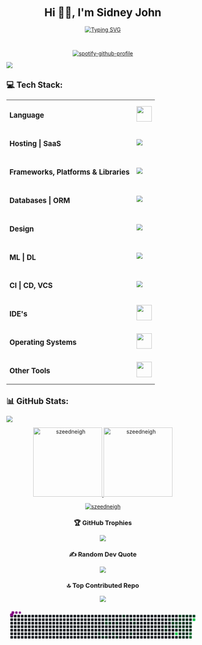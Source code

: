 
<h1 align="center"> Hi 👋🏻, I'm Sidney John </br> 
</h1>
<div align="center">
  
[![Typing SVG](https://readme-typing-svg.demolab.com?font=POPPINS&letterSpacing=1PX&pause=1000&color=65A6F7&center=true&vCenter=true&width=500&lines=Philanthropist+Good+Looking+Trillionaire)](https://git.io/typing-svg)
</div>
<p align="center">
<a href="https://twitter.com/szeedneigh" target="_blank"><img alt="" src="https://img.shields.io/badge/Twitter-000?logo=X&logoColor=ffffff&style=for-the-badge" style="vertical-align:center" /></a>
<a href="https://instagram.com/szeedneigh" target="_blank"><img alt="" src="https://img.shields.io/badge/Instagram-000?style=for-the-badge&logo=Instagram&logoColor=E4405F" style="vertical-align:center" /></a></p> 

<div align="center">
  
[![spotify-github-profile](https://spotify-github-profile.kittinanx.com/api/view?uid=31mz4rhtl47nujvepbtcwhe5rlcm&cover_image=true&theme=default&show_offline=false&background_color=121212&interchange=true&bar_color=53b14f&bar_color_cover=false)](https://github.com/kittinan/spotify-github-profile)

</div>

[![](https://visitcount.itsvg.in/api?id=szeedneigh&icon=2&color=0)](https://visitcount.itsvg.in)

## 💻 Tech Stack:
<table>
    <tr>
        <td style="font-weight: bold; padding-right: 10px; vertical-align: center; border: none;"><h3>Language</h3></td>
        <td><img height="40" src="https://skillicons.dev/icons?i=py,java,js,php,cpp,ts,cs,html,css,md" /></td>
    </tr>
    <tr>
        <td style="font-weight: bold; padding-right: 10px; vertical-align: center;"><h3>Hosting | SaaS</h3></td>
        <td><img src="https://skillicons.dev/icons?i=vercel,netlify,aws,firebase,heroku,oracle" /></td>
    </tr>
    <tr>
        <td style="font-weight: bold; padding-right: 10px; vertical-align: center; border: none;"><h3>Frameworks, Platforms & Libraries</h3></td>
        <td><img src="https://skillicons.dev/icons?i=vite,react,angular,django,bootstrap,express,jquery,laravel,nodejs,redux,tailwind" /></td>
    </tr>
    <tr>
        <td style="font-weight: bold; padding-right: 10px; vertical-align: center; border: none;"><h3>Databases | ORM</h3></td>
        <td><img src="https://skillicons.dev/icons?i=mongodb,mysql,cassandra,postgres" /></td>
    </tr>
    <tr>
        <td style="font-weight: bold; padding-right: 10px; vertical-align: center; border: none;"><h3>Design</h3></td>
        <td><img src="https://skillicons.dev/icons?i=autocad,figma,ai,ae,ps,webflow" /></td>
    </tr>
    <tr>
        <td style="font-weight: bold; padding-right: 10px; vertical-align: center; border: none;"><h3>ML | DL</h3></td>
        <td><img src="https://skillicons.dev/icons?i=tensorflow,pytorch,matlab,anaconda" /></td>
    </tr>
    <tr>
        <td style="font-weight: bold; padding-right: 10px; vertical-align: center; border: none;"><h3>CI | CD, VCS</h3></td>
        <td><img src="https://skillicons.dev/icons?i=github,gitlab,git,githubactions,docker" /></td>
    </tr>
    <tr>
        <td style="font-weight: bold; padding-right: 10px; vertical-align: center; border: none;"><h3>IDE's</h3></td>
        <td><img height="40" src="https://skillicons.dev/icons?i=vscode,pycharm,eclipse,visualstudio,sublime,replit"/></td>
    </tr>
    <tr>
        <td style="font-weight: bold; padding-right: 10px; vertical-align: center; border: none;"><h3>Operating Systems</h3></td>
        <td><img height="40" src="https://skillicons.dev/icons?i=windows,ubuntu,linux"/></td>
    </tr>
    <tr>
        <td style="font-weight: bold; padding-right: 10px; vertical-align: center; border: none;"><h3>Other Tools</h3></td>
        <td><img height="40" src="https://skillicons.dev/icons?i=notion,bash,codepen,discord,gmail,instagram,powershell,stackoverflow,wordpress"/></td>
    </tr>
</table>

## 📊 GitHub Stats:

[![](https://github-readme-activity-graph.vercel.app/graph?username=szeedneigh&theme=one-dark)](https://github.com/ashutosh00710/github-readme-activity-graph)

<div align="center">
  <a href="https://github.com/szeedneigh">
    <img height="180em" src="https://github-readme-stats.vercel.app/api?username=szeedneigh&show_icons=true&locale=en&layout=compact&theme=one_dark_pro" alt="szeedneigh"/>
    <img height="180em" src="https://github-readme-stats.vercel.app/api/top-langs?username=szeedneigh&show_icons=true&locale=en&layout=compact&theme=one_dark_pro" alt="szeedneigh"/>
  </a>
</div>

<p align="center">
  <a href="https://github.com/szeedneigh">
    <img src="https://github-readme-streak-stats.herokuapp.com/?user=szeedneigh&&theme=one_dark_pro&hide_border=true" alt="szeedneigh" />
  </a>
</p>

<div align="center">
  
### 🏆 GitHub Trophies
![](https://github-profile-trophy.vercel.app/?username=szeedneigh&theme=onedark&no-frame=true&no-bg=true)

### ✍️ Random Dev Quote
![](https://quotes-github-readme.vercel.app/api?type=horizontal&theme=dark)

### 🔝 Top Contributed Repo
![](https://github-contributor-stats.vercel.app/api?username=szeedneigh&limit=5&theme=one_dark_pro&combine_all_yearly_contributions=true)

</div>

<svg viewBox="-16 -32 880 192" width="880" height="192" xmlns="http://www.w3.org/2000/svg"><desc>Generated with https://github.com/Platane/snk</desc><style>:root{--cb:#1b1f230a;--cs:purple;--ce:#161b22;--c0:#161b22;--c1:#01311f;--c2:#034525;--c3:#0f6d31;--c4:#00c647}.c{shape-rendering:geometricPrecision;fill:var(--ce);stroke-width:1px;stroke:var(--cb);animation:none 26500ms linear infinite;width:12px;height:12px}@keyframes c0{23.01%{fill:var(--c1)}23.03%,100%{fill:var(--ce)}}.c.c0{fill:var(--c1);animation-name:c0}@keyframes c1{22.25%{fill:var(--c1)}22.27%,100%{fill:var(--ce)}}.c.c1{fill:var(--c1);animation-name:c1}@keyframes c2{10.93%{fill:var(--c1)}10.95%,100%{fill:var(--ce)}}.c.c2{fill:var(--c1);animation-name:c2}@keyframes c3{63.39%{fill:var(--c2)}63.41%,100%{fill:var(--ce)}}.c.c3{fill:var(--c2);animation-name:c3}@keyframes c4{21.88%{fill:var(--c1)}21.9%,100%{fill:var(--ce)}}.c.c4{fill:var(--c1);animation-name:c4}@keyframes c5{11.69%{fill:var(--c1)}11.71%,100%{fill:var(--ce)}}.c.c5{fill:var(--c1);animation-name:c5}@keyframes c6{19.24%{fill:var(--c1)}19.26%,100%{fill:var(--ce)}}.c.c6{fill:var(--c1);animation-name:c6}@keyframes c7{12.44%{fill:var(--c1)}12.46%,100%{fill:var(--ce)}}.c.c7{fill:var(--c1);animation-name:c7}@keyframes c8{19.99%{fill:var(--c1)}20.01%,100%{fill:var(--ce)}}.c.c8{fill:var(--c1);animation-name:c8}@keyframes c9{13.95%{fill:var(--c1)}13.97%,100%{fill:var(--ce)}}.c.c9{fill:var(--c1);animation-name:c9}@keyframes ca{15.08%{fill:var(--c1)}15.1%,100%{fill:var(--ce)}}.c.ca{fill:var(--c1);animation-name:ca}@keyframes cb{17.35%{fill:var(--c1)}17.37%,100%{fill:var(--ce)}}.c.cb{fill:var(--c1);animation-name:cb}@keyframes cc{15.84%{fill:var(--c1)}15.86%,100%{fill:var(--ce)}}.c.cc{fill:var(--c1);animation-name:cc}@keyframes cd{30.93%{fill:var(--c1)}30.95%,100%{fill:var(--ce)}}.c.cd{fill:var(--c1);animation-name:cd}@keyframes ce{30.56%{fill:var(--c1)}30.58%,100%{fill:var(--ce)}}.c.ce{fill:var(--c1);animation-name:ce}@keyframes cf{44.14%{fill:var(--c1)}44.16%,100%{fill:var(--ce)}}.c.cf{fill:var(--c1);animation-name:cf}@keyframes cg{43.76%{fill:var(--c1)}43.78%,100%{fill:var(--ce)}}.c.cg{fill:var(--c1);animation-name:cg}@keyframes ch{47.91%{fill:var(--c2)}47.93%,100%{fill:var(--ce)}}.c.ch{fill:var(--c2);animation-name:ch}@keyframes ci{31.69%{fill:var(--c1)}31.71%,100%{fill:var(--ce)}}.c.ci{fill:var(--c1);animation-name:ci}@keyframes cj{47.54%{fill:var(--c2)}47.56%,100%{fill:var(--ce)}}.c.cj{fill:var(--c2);animation-name:cj}@keyframes ck{48.67%{fill:var(--c2)}48.69%,100%{fill:var(--ce)}}.c.ck{fill:var(--c2);animation-name:ck}@keyframes cl{75.84%{fill:var(--c4)}75.86%,100%{fill:var(--ce)}}.c.cl{fill:var(--c4);animation-name:cl}@keyframes cm{54.71%{fill:var(--c2)}54.73%,100%{fill:var(--ce)}}.c.cm{fill:var(--c2);animation-name:cm}@keyframes cn{43.01%{fill:var(--c1)}43.03%,100%{fill:var(--ce)}}.c.cn{fill:var(--c1);animation-name:cn}@keyframes co{47.16%{fill:var(--c2)}47.18%,100%{fill:var(--ce)}}.c.co{fill:var(--c2);animation-name:co}@keyframes cp{33.2%{fill:var(--c1)}33.22%,100%{fill:var(--ce)}}.c.cp{fill:var(--c1);animation-name:cp}@keyframes cq{32.82%{fill:var(--c1)}32.84%,100%{fill:var(--ce)}}.c.cq{fill:var(--c1);animation-name:cq}@keyframes cr{36.22%{fill:var(--c1)}36.24%,100%{fill:var(--ce)}}.c.cr{fill:var(--c1);animation-name:cr}@keyframes cs{36.59%{fill:var(--c1)}36.61%,100%{fill:var(--ce)}}.c.cs{fill:var(--c1);animation-name:cs}@keyframes ct{41.5%{fill:var(--c1)}41.52%,100%{fill:var(--ce)}}.c.ct{fill:var(--c1);animation-name:ct}@keyframes cu{41.12%{fill:var(--c1)}41.14%,100%{fill:var(--ce)}}.c.cu{fill:var(--c1);animation-name:cu}@keyframes cv{46.78%{fill:var(--c1)}46.8%,100%{fill:var(--ce)}}.c.cv{fill:var(--c1);animation-name:cv}@keyframes cw{33.57%{fill:var(--c1)}33.59%,100%{fill:var(--ce)}}.c.cw{fill:var(--c1);animation-name:cw}@keyframes cx{49.8%{fill:var(--c2)}49.82%,100%{fill:var(--ce)}}.c.cx{fill:var(--c2);animation-name:cx}@keyframes cy{35.84%{fill:var(--c1)}35.86%,100%{fill:var(--ce)}}.c.cy{fill:var(--c1);animation-name:cy}@keyframes cz{36.97%{fill:var(--c1)}36.99%,100%{fill:var(--ce)}}.c.cz{fill:var(--c1);animation-name:cz}@keyframes c10{39.61%{fill:var(--c1)}39.63%,100%{fill:var(--ce)}}.c.c10{fill:var(--c1);animation-name:c10}@keyframes c11{39.24%{fill:var(--c1)}39.26%,100%{fill:var(--ce)}}.c.c11{fill:var(--c1);animation-name:c11}@keyframes c12{38.86%{fill:var(--c1)}38.88%,100%{fill:var(--ce)}}.c.c12{fill:var(--c1);animation-name:c12}@keyframes c13{33.95%{fill:var(--c1)}33.97%,100%{fill:var(--ce)}}.c.c13{fill:var(--c1);animation-name:c13}@keyframes c14{35.08%{fill:var(--c1)}35.1%,100%{fill:var(--ce)}}.c.c14{fill:var(--c1);animation-name:c14}@keyframes c15{35.46%{fill:var(--c1)}35.48%,100%{fill:var(--ce)}}.c.c15{fill:var(--c1);animation-name:c15}@keyframes c16{37.35%{fill:var(--c1)}37.37%,100%{fill:var(--ce)}}.c.c16{fill:var(--c1);animation-name:c16}@keyframes c17{39.99%{fill:var(--c1)}40.01%,100%{fill:var(--ce)}}.c.c17{fill:var(--c1);animation-name:c17}@keyframes c18{51.31%{fill:var(--c2)}51.33%,100%{fill:var(--ce)}}.c.c18{fill:var(--c2);animation-name:c18}@keyframes c19{34.33%{fill:var(--c1)}34.35%,100%{fill:var(--ce)}}.c.c19{fill:var(--c1);animation-name:c19}@keyframes c1a{34.71%{fill:var(--c1)}34.73%,100%{fill:var(--ce)}}.c.c1a{fill:var(--c1);animation-name:c1a}@keyframes c1b{73.57%{fill:var(--c3)}73.59%,100%{fill:var(--ce)}}.c.c1b{fill:var(--c3);animation-name:c1b}@keyframes c1c{73.95%{fill:var(--c3)}73.97%,100%{fill:var(--ce)}}.c.c1c{fill:var(--c3);animation-name:c1c}@keyframes c1d{52.44%{fill:var(--c2)}52.46%,100%{fill:var(--ce)}}.c.c1d{fill:var(--c2);animation-name:c1d}@keyframes c1e{79.24%{fill:var(--c4)}79.26%,100%{fill:var(--ce)}}.c.c1e{fill:var(--c4);animation-name:c1e}.u{transform-origin:0 0;transform:scale(0,1);animation:none linear 26500ms infinite}@keyframes u0{10.93%{transform:scale(0.000,1)}10.95%,11.69%{transform:scale(0.026,1)}11.71%,12.44%{transform:scale(0.053,1)}12.46%,13.95%{transform:scale(0.079,1)}13.97%,15.08%{transform:scale(0.105,1)}15.1%,15.84%{transform:scale(0.132,1)}15.86%,17.35%{transform:scale(0.158,1)}17.37%,19.24%{transform:scale(0.184,1)}19.26%,19.99%{transform:scale(0.211,1)}20.01%,21.88%{transform:scale(0.237,1)}21.9%,22.25%{transform:scale(0.263,1)}22.27%,23.01%{transform:scale(0.289,1)}23.03%,30.56%{transform:scale(0.316,1)}30.58%,30.93%{transform:scale(0.342,1)}30.95%,31.69%{transform:scale(0.368,1)}31.71%,32.82%{transform:scale(0.395,1)}32.84%,33.2%{transform:scale(0.421,1)}33.22%,33.57%{transform:scale(0.447,1)}33.59%,33.95%{transform:scale(0.474,1)}33.97%,34.33%{transform:scale(0.500,1)}34.35%,34.71%{transform:scale(0.526,1)}34.73%,35.08%{transform:scale(0.553,1)}35.1%,35.46%{transform:scale(0.579,1)}35.48%,35.84%{transform:scale(0.605,1)}35.86%,36.22%{transform:scale(0.632,1)}36.24%,36.59%{transform:scale(0.658,1)}36.61%,36.97%{transform:scale(0.684,1)}36.99%,37.35%{transform:scale(0.711,1)}37.37%,38.86%{transform:scale(0.737,1)}38.88%,39.24%{transform:scale(0.763,1)}39.26%,39.61%{transform:scale(0.789,1)}39.63%,39.99%{transform:scale(0.816,1)}40.01%,41.12%{transform:scale(0.842,1)}41.14%,41.5%{transform:scale(0.868,1)}41.52%,43.01%{transform:scale(0.895,1)}43.03%,43.76%{transform:scale(0.921,1)}43.78%,44.14%{transform:scale(0.947,1)}44.16%,46.78%{transform:scale(0.974,1)}46.8%,100%{transform:scale(1.000,1)}}.u.u0{fill:var(--c1);animation-name:u0;transform-origin:0.0px 0}@keyframes u1{47.16%{transform:scale(0.000,1)}47.18%,47.54%{transform:scale(0.111,1)}47.56%,47.91%{transform:scale(0.222,1)}47.93%,48.67%{transform:scale(0.333,1)}48.69%,49.8%{transform:scale(0.444,1)}49.82%,51.31%{transform:scale(0.556,1)}51.33%,52.44%{transform:scale(0.667,1)}52.46%,54.71%{transform:scale(0.778,1)}54.73%,63.39%{transform:scale(0.889,1)}63.41%,100%{transform:scale(1.000,1)}}.u.u1{fill:var(--c2);animation-name:u1;transform-origin:631.8px 0}@keyframes u2{73.57%{transform:scale(0.000,1)}73.59%,73.95%{transform:scale(0.500,1)}73.97%,100%{transform:scale(1.000,1)}}.u.u2{fill:var(--c3);animation-name:u2;transform-origin:781.5px 0}@keyframes u3{75.84%{transform:scale(0.000,1)}75.86%,79.24%{transform:scale(0.500,1)}79.26%,100%{transform:scale(1.000,1)}}.u.u3{fill:var(--c4);animation-name:u3;transform-origin:814.7px 0}.s{shape-rendering:geometricPrecision;fill:var(--cs);animation:none linear 26500ms infinite}@keyframes s0{0%,99.62%{transform:translate(0px,-16px)}0.38%{transform:translate(0px,0px)}10.57%,62.64%{transform:translate(432px,0px)}10.94%{transform:translate(432px,16px)}11.32%{transform:translate(448px,16px)}11.7%{transform:translate(448px,32px)}13.21%{transform:translate(512px,32px)}13.96%{transform:translate(512px,0px)}14.72%{transform:translate(544px,0px)}15.09%{transform:translate(544px,16px)}15.47%{transform:translate(560px,16px)}15.85%{transform:translate(560px,32px)}16.23%{transform:translate(544px,32px)}17.36%{transform:translate(544px,80px)}19.25%{transform:translate(464px,80px)}19.62%{transform:translate(464px,96px)}20%{transform:translate(480px,96px)}20.38%{transform:translate(480px,80px)}21.51%{transform:translate(432px,80px)}21.89%{transform:translate(432px,96px)}22.26%{transform:translate(416px,96px)}22.64%{transform:translate(416px,80px)}23.02%{transform:translate(400px,80px)}23.4%{transform:translate(400px,64px)}30.57%{transform:translate(704px,64px)}30.94%{transform:translate(704px,48px)}31.7%,48.3%{transform:translate(736px,48px)}32.08%{transform:translate(736px,64px)}32.83%{transform:translate(768px,64px)}33.21%{transform:translate(768px,48px)}34.34%{transform:translate(816px,48px)}34.72%,50.57%{transform:translate(816px,64px)}35.09%{transform:translate(800px,64px)}35.47%,74.72%{transform:translate(800px,80px)}36.23%{transform:translate(768px,80px)}36.6%{transform:translate(768px,96px)}37.36%,74.34%{transform:translate(800px,96px)}39.62%,41.89%{transform:translate(800px,0px)}40%,52.08%{transform:translate(816px,0px)}40.38%{transform:translate(816px,16px)}41.13%,46.42%{transform:translate(784px,16px)}41.51%{transform:translate(784px,0px)}42.26%{transform:translate(800px,16px)}44.15%{transform:translate(720px,16px)}44.53%{transform:translate(720px,0px)}45.28%{transform:translate(752px,0px)}45.66%{transform:translate(752px,16px)}46.79%{transform:translate(784px,32px)}47.92%{transform:translate(736px,32px)}49.43%{transform:translate(784px,48px)}49.81%{transform:translate(784px,64px)}52.45%{transform:translate(832px,0px)}52.83%{transform:translate(832px,-16px)}54.34%{transform:translate(768px,-16px)}54.72%{transform:translate(768px,0px)}63.4%{transform:translate(432px,32px)}72.45%{transform:translate(816px,32px)}73.96%{transform:translate(816px,96px)}75.85%{transform:translate(752px,80px)}76.23%{transform:translate(752px,64px)}78.11%{transform:translate(832px,64px)}79.25%{transform:translate(832px,16px)}96.23%{transform:translate(112px,16px)}96.98%{transform:translate(112px,-16px)}}.s.s0{transform:translate(0px,-16px);animation-name:s0}@keyframes s1{0%,99.62%{transform:translate(16px,-16px)}0.38%{transform:translate(0px,-16px)}0.75%{transform:translate(0px,0px)}10.94%,63.02%{transform:translate(432px,0px)}11.32%{transform:translate(432px,16px)}11.7%{transform:translate(448px,16px)}12.08%{transform:translate(448px,32px)}13.58%{transform:translate(512px,32px)}14.34%{transform:translate(512px,0px)}15.09%{transform:translate(544px,0px)}15.47%{transform:translate(544px,16px)}15.85%{transform:translate(560px,16px)}16.23%{transform:translate(560px,32px)}16.6%{transform:translate(544px,32px)}17.74%{transform:translate(544px,80px)}19.62%{transform:translate(464px,80px)}20%{transform:translate(464px,96px)}20.38%{transform:translate(480px,96px)}20.75%{transform:translate(480px,80px)}21.89%{transform:translate(432px,80px)}22.26%{transform:translate(432px,96px)}22.64%{transform:translate(416px,96px)}23.02%{transform:translate(416px,80px)}23.4%{transform:translate(400px,80px)}23.77%{transform:translate(400px,64px)}30.94%{transform:translate(704px,64px)}31.32%{transform:translate(704px,48px)}32.08%,48.68%{transform:translate(736px,48px)}32.45%{transform:translate(736px,64px)}33.21%{transform:translate(768px,64px)}33.58%{transform:translate(768px,48px)}34.72%{transform:translate(816px,48px)}35.09%,50.94%{transform:translate(816px,64px)}35.47%{transform:translate(800px,64px)}35.85%,75.09%{transform:translate(800px,80px)}36.6%{transform:translate(768px,80px)}36.98%{transform:translate(768px,96px)}37.74%,74.72%{transform:translate(800px,96px)}40%,42.26%{transform:translate(800px,0px)}40.38%,52.45%{transform:translate(816px,0px)}40.75%{transform:translate(816px,16px)}41.51%,46.79%{transform:translate(784px,16px)}41.89%{transform:translate(784px,0px)}42.64%{transform:translate(800px,16px)}44.53%{transform:translate(720px,16px)}44.91%{transform:translate(720px,0px)}45.66%{transform:translate(752px,0px)}46.04%{transform:translate(752px,16px)}47.17%{transform:translate(784px,32px)}48.3%{transform:translate(736px,32px)}49.81%{transform:translate(784px,48px)}50.19%{transform:translate(784px,64px)}52.83%{transform:translate(832px,0px)}53.21%{transform:translate(832px,-16px)}54.72%{transform:translate(768px,-16px)}55.09%{transform:translate(768px,0px)}63.77%{transform:translate(432px,32px)}72.83%{transform:translate(816px,32px)}74.34%{transform:translate(816px,96px)}76.23%{transform:translate(752px,80px)}76.6%{transform:translate(752px,64px)}78.49%{transform:translate(832px,64px)}79.62%{transform:translate(832px,16px)}96.6%{transform:translate(112px,16px)}97.36%{transform:translate(112px,-16px)}}.s.s1{transform:translate(16px,-16px);animation-name:s1}@keyframes s2{0%,99.62%{transform:translate(32px,-16px)}0.75%{transform:translate(0px,-16px)}1.13%{transform:translate(0px,0px)}11.32%,63.4%{transform:translate(432px,0px)}11.7%{transform:translate(432px,16px)}12.08%{transform:translate(448px,16px)}12.45%{transform:translate(448px,32px)}13.96%{transform:translate(512px,32px)}14.72%{transform:translate(512px,0px)}15.47%{transform:translate(544px,0px)}15.85%{transform:translate(544px,16px)}16.23%{transform:translate(560px,16px)}16.6%{transform:translate(560px,32px)}16.98%{transform:translate(544px,32px)}18.11%{transform:translate(544px,80px)}20%{transform:translate(464px,80px)}20.38%{transform:translate(464px,96px)}20.75%{transform:translate(480px,96px)}21.13%{transform:translate(480px,80px)}22.26%{transform:translate(432px,80px)}22.64%{transform:translate(432px,96px)}23.02%{transform:translate(416px,96px)}23.4%{transform:translate(416px,80px)}23.77%{transform:translate(400px,80px)}24.15%{transform:translate(400px,64px)}31.32%{transform:translate(704px,64px)}31.7%{transform:translate(704px,48px)}32.45%,49.06%{transform:translate(736px,48px)}32.83%{transform:translate(736px,64px)}33.58%{transform:translate(768px,64px)}33.96%{transform:translate(768px,48px)}35.09%{transform:translate(816px,48px)}35.47%,51.32%{transform:translate(816px,64px)}35.85%{transform:translate(800px,64px)}36.23%,75.47%{transform:translate(800px,80px)}36.98%{transform:translate(768px,80px)}37.36%{transform:translate(768px,96px)}38.11%,75.09%{transform:translate(800px,96px)}40.38%,42.64%{transform:translate(800px,0px)}40.75%,52.83%{transform:translate(816px,0px)}41.13%{transform:translate(816px,16px)}41.89%,47.17%{transform:translate(784px,16px)}42.26%{transform:translate(784px,0px)}43.02%{transform:translate(800px,16px)}44.91%{transform:translate(720px,16px)}45.28%{transform:translate(720px,0px)}46.04%{transform:translate(752px,0px)}46.42%{transform:translate(752px,16px)}47.55%{transform:translate(784px,32px)}48.68%{transform:translate(736px,32px)}50.19%{transform:translate(784px,48px)}50.57%{transform:translate(784px,64px)}53.21%{transform:translate(832px,0px)}53.58%{transform:translate(832px,-16px)}55.09%{transform:translate(768px,-16px)}55.47%{transform:translate(768px,0px)}64.15%{transform:translate(432px,32px)}73.21%{transform:translate(816px,32px)}74.72%{transform:translate(816px,96px)}76.6%{transform:translate(752px,80px)}76.98%{transform:translate(752px,64px)}78.87%{transform:translate(832px,64px)}80%{transform:translate(832px,16px)}96.98%{transform:translate(112px,16px)}97.74%{transform:translate(112px,-16px)}}.s.s2{transform:translate(32px,-16px);animation-name:s2}@keyframes s3{0%,99.62%{transform:translate(48px,-16px)}1.13%{transform:translate(0px,-16px)}1.51%{transform:translate(0px,0px)}11.7%,63.77%{transform:translate(432px,0px)}12.08%{transform:translate(432px,16px)}12.45%{transform:translate(448px,16px)}12.83%{transform:translate(448px,32px)}14.34%{transform:translate(512px,32px)}15.09%{transform:translate(512px,0px)}15.85%{transform:translate(544px,0px)}16.23%{transform:translate(544px,16px)}16.6%{transform:translate(560px,16px)}16.98%{transform:translate(560px,32px)}17.36%{transform:translate(544px,32px)}18.49%{transform:translate(544px,80px)}20.38%{transform:translate(464px,80px)}20.75%{transform:translate(464px,96px)}21.13%{transform:translate(480px,96px)}21.51%{transform:translate(480px,80px)}22.64%{transform:translate(432px,80px)}23.02%{transform:translate(432px,96px)}23.4%{transform:translate(416px,96px)}23.77%{transform:translate(416px,80px)}24.15%{transform:translate(400px,80px)}24.53%{transform:translate(400px,64px)}31.7%{transform:translate(704px,64px)}32.08%{transform:translate(704px,48px)}32.83%,49.43%{transform:translate(736px,48px)}33.21%{transform:translate(736px,64px)}33.96%{transform:translate(768px,64px)}34.34%{transform:translate(768px,48px)}35.47%{transform:translate(816px,48px)}35.85%,51.7%{transform:translate(816px,64px)}36.23%{transform:translate(800px,64px)}36.6%,75.85%{transform:translate(800px,80px)}37.36%{transform:translate(768px,80px)}37.74%{transform:translate(768px,96px)}38.49%,75.47%{transform:translate(800px,96px)}40.75%,43.02%{transform:translate(800px,0px)}41.13%,53.21%{transform:translate(816px,0px)}41.51%{transform:translate(816px,16px)}42.26%,47.55%{transform:translate(784px,16px)}42.64%{transform:translate(784px,0px)}43.4%{transform:translate(800px,16px)}45.28%{transform:translate(720px,16px)}45.66%{transform:translate(720px,0px)}46.42%{transform:translate(752px,0px)}46.79%{transform:translate(752px,16px)}47.92%{transform:translate(784px,32px)}49.06%{transform:translate(736px,32px)}50.57%{transform:translate(784px,48px)}50.94%{transform:translate(784px,64px)}53.58%{transform:translate(832px,0px)}53.96%{transform:translate(832px,-16px)}55.47%{transform:translate(768px,-16px)}55.85%{transform:translate(768px,0px)}64.53%{transform:translate(432px,32px)}73.58%{transform:translate(816px,32px)}75.09%{transform:translate(816px,96px)}76.98%{transform:translate(752px,80px)}77.36%{transform:translate(752px,64px)}79.25%{transform:translate(832px,64px)}80.38%{transform:translate(832px,16px)}97.36%{transform:translate(112px,16px)}98.11%{transform:translate(112px,-16px)}}.s.s3{transform:translate(48px,-16px);animation-name:s3}</style><rect class="c" x="2" y="2" rx="2" ry="2"/><rect class="c" x="2" y="18" rx="2" ry="2"/><rect class="c" x="2" y="34" rx="2" ry="2"/><rect class="c" x="2" y="50" rx="2" ry="2"/><rect class="c" x="2" y="66" rx="2" ry="2"/><rect class="c" x="2" y="82" rx="2" ry="2"/><rect class="c" x="2" y="98" rx="2" ry="2"/><rect class="c" x="18" y="2" rx="2" ry="2"/><rect class="c" x="18" y="18" rx="2" ry="2"/><rect class="c" x="18" y="34" rx="2" ry="2"/><rect class="c" x="18" y="50" rx="2" ry="2"/><rect class="c" x="18" y="66" rx="2" ry="2"/><rect class="c" x="18" y="82" rx="2" ry="2"/><rect class="c" x="18" y="98" rx="2" ry="2"/><rect class="c" x="34" y="2" rx="2" ry="2"/><rect class="c" x="34" y="18" rx="2" ry="2"/><rect class="c" x="34" y="34" rx="2" ry="2"/><rect class="c" x="34" y="50" rx="2" ry="2"/><rect class="c" x="34" y="66" rx="2" ry="2"/><rect class="c" x="34" y="82" rx="2" ry="2"/><rect class="c" x="34" y="98" rx="2" ry="2"/><rect class="c" x="50" y="2" rx="2" ry="2"/><rect class="c" x="50" y="18" rx="2" ry="2"/><rect class="c" x="50" y="34" rx="2" ry="2"/><rect class="c" x="50" y="50" rx="2" ry="2"/><rect class="c" x="50" y="66" rx="2" ry="2"/><rect class="c" x="50" y="82" rx="2" ry="2"/><rect class="c" x="50" y="98" rx="2" ry="2"/><rect class="c" x="66" y="2" rx="2" ry="2"/><rect class="c" x="66" y="18" rx="2" ry="2"/><rect class="c" x="66" y="34" rx="2" ry="2"/><rect class="c" x="66" y="50" rx="2" ry="2"/><rect class="c" x="66" y="66" rx="2" ry="2"/><rect class="c" x="66" y="82" rx="2" ry="2"/><rect class="c" x="66" y="98" rx="2" ry="2"/><rect class="c" x="82" y="2" rx="2" ry="2"/><rect class="c" x="82" y="18" rx="2" ry="2"/><rect class="c" x="82" y="34" rx="2" ry="2"/><rect class="c" x="82" y="50" rx="2" ry="2"/><rect class="c" x="82" y="66" rx="2" ry="2"/><rect class="c" x="82" y="82" rx="2" ry="2"/><rect class="c" x="82" y="98" rx="2" ry="2"/><rect class="c" x="98" y="2" rx="2" ry="2"/><rect class="c" x="98" y="18" rx="2" ry="2"/><rect class="c" x="98" y="34" rx="2" ry="2"/><rect class="c" x="98" y="50" rx="2" ry="2"/><rect class="c" x="98" y="66" rx="2" ry="2"/><rect class="c" x="98" y="82" rx="2" ry="2"/><rect class="c" x="98" y="98" rx="2" ry="2"/><rect class="c" x="114" y="2" rx="2" ry="2"/><rect class="c" x="114" y="18" rx="2" ry="2"/><rect class="c" x="114" y="34" rx="2" ry="2"/><rect class="c" x="114" y="50" rx="2" ry="2"/><rect class="c" x="114" y="66" rx="2" ry="2"/><rect class="c" x="114" y="82" rx="2" ry="2"/><rect class="c" x="114" y="98" rx="2" ry="2"/><rect class="c" x="130" y="2" rx="2" ry="2"/><rect class="c" x="130" y="18" rx="2" ry="2"/><rect class="c" x="130" y="34" rx="2" ry="2"/><rect class="c" x="130" y="50" rx="2" ry="2"/><rect class="c" x="130" y="66" rx="2" ry="2"/><rect class="c" x="130" y="82" rx="2" ry="2"/><rect class="c" x="130" y="98" rx="2" ry="2"/><rect class="c" x="146" y="2" rx="2" ry="2"/><rect class="c" x="146" y="18" rx="2" ry="2"/><rect class="c" x="146" y="34" rx="2" ry="2"/><rect class="c" x="146" y="50" rx="2" ry="2"/><rect class="c" x="146" y="66" rx="2" ry="2"/><rect class="c" x="146" y="82" rx="2" ry="2"/><rect class="c" x="146" y="98" rx="2" ry="2"/><rect class="c" x="162" y="2" rx="2" ry="2"/><rect class="c" x="162" y="18" rx="2" ry="2"/><rect class="c" x="162" y="34" rx="2" ry="2"/><rect class="c" x="162" y="50" rx="2" ry="2"/><rect class="c" x="162" y="66" rx="2" ry="2"/><rect class="c" x="162" y="82" rx="2" ry="2"/><rect class="c" x="162" y="98" rx="2" ry="2"/><rect class="c" x="178" y="2" rx="2" ry="2"/><rect class="c" x="178" y="18" rx="2" ry="2"/><rect class="c" x="178" y="34" rx="2" ry="2"/><rect class="c" x="178" y="50" rx="2" ry="2"/><rect class="c" x="178" y="66" rx="2" ry="2"/><rect class="c" x="178" y="82" rx="2" ry="2"/><rect class="c" x="178" y="98" rx="2" ry="2"/><rect class="c" x="194" y="2" rx="2" ry="2"/><rect class="c" x="194" y="18" rx="2" ry="2"/><rect class="c" x="194" y="34" rx="2" ry="2"/><rect class="c" x="194" y="50" rx="2" ry="2"/><rect class="c" x="194" y="66" rx="2" ry="2"/><rect class="c" x="194" y="82" rx="2" ry="2"/><rect class="c" x="194" y="98" rx="2" ry="2"/><rect class="c" x="210" y="2" rx="2" ry="2"/><rect class="c" x="210" y="18" rx="2" ry="2"/><rect class="c" x="210" y="34" rx="2" ry="2"/><rect class="c" x="210" y="50" rx="2" ry="2"/><rect class="c" x="210" y="66" rx="2" ry="2"/><rect class="c" x="210" y="82" rx="2" ry="2"/><rect class="c" x="210" y="98" rx="2" ry="2"/><rect class="c" x="226" y="2" rx="2" ry="2"/><rect class="c" x="226" y="18" rx="2" ry="2"/><rect class="c" x="226" y="34" rx="2" ry="2"/><rect class="c" x="226" y="50" rx="2" ry="2"/><rect class="c" x="226" y="66" rx="2" ry="2"/><rect class="c" x="226" y="82" rx="2" ry="2"/><rect class="c" x="226" y="98" rx="2" ry="2"/><rect class="c" x="242" y="2" rx="2" ry="2"/><rect class="c" x="242" y="18" rx="2" ry="2"/><rect class="c" x="242" y="34" rx="2" ry="2"/><rect class="c" x="242" y="50" rx="2" ry="2"/><rect class="c" x="242" y="66" rx="2" ry="2"/><rect class="c" x="242" y="82" rx="2" ry="2"/><rect class="c" x="242" y="98" rx="2" ry="2"/><rect class="c" x="258" y="2" rx="2" ry="2"/><rect class="c" x="258" y="18" rx="2" ry="2"/><rect class="c" x="258" y="34" rx="2" ry="2"/><rect class="c" x="258" y="50" rx="2" ry="2"/><rect class="c" x="258" y="66" rx="2" ry="2"/><rect class="c" x="258" y="82" rx="2" ry="2"/><rect class="c" x="258" y="98" rx="2" ry="2"/><rect class="c" x="274" y="2" rx="2" ry="2"/><rect class="c" x="274" y="18" rx="2" ry="2"/><rect class="c" x="274" y="34" rx="2" ry="2"/><rect class="c" x="274" y="50" rx="2" ry="2"/><rect class="c" x="274" y="66" rx="2" ry="2"/><rect class="c" x="274" y="82" rx="2" ry="2"/><rect class="c" x="274" y="98" rx="2" ry="2"/><rect class="c" x="290" y="2" rx="2" ry="2"/><rect class="c" x="290" y="18" rx="2" ry="2"/><rect class="c" x="290" y="34" rx="2" ry="2"/><rect class="c" x="290" y="50" rx="2" ry="2"/><rect class="c" x="290" y="66" rx="2" ry="2"/><rect class="c" x="290" y="82" rx="2" ry="2"/><rect class="c" x="290" y="98" rx="2" ry="2"/><rect class="c" x="306" y="2" rx="2" ry="2"/><rect class="c" x="306" y="18" rx="2" ry="2"/><rect class="c" x="306" y="34" rx="2" ry="2"/><rect class="c" x="306" y="50" rx="2" ry="2"/><rect class="c" x="306" y="66" rx="2" ry="2"/><rect class="c" x="306" y="82" rx="2" ry="2"/><rect class="c" x="306" y="98" rx="2" ry="2"/><rect class="c" x="322" y="2" rx="2" ry="2"/><rect class="c" x="322" y="18" rx="2" ry="2"/><rect class="c" x="322" y="34" rx="2" ry="2"/><rect class="c" x="322" y="50" rx="2" ry="2"/><rect class="c" x="322" y="66" rx="2" ry="2"/><rect class="c" x="322" y="82" rx="2" ry="2"/><rect class="c" x="322" y="98" rx="2" ry="2"/><rect class="c" x="338" y="2" rx="2" ry="2"/><rect class="c" x="338" y="18" rx="2" ry="2"/><rect class="c" x="338" y="34" rx="2" ry="2"/><rect class="c" x="338" y="50" rx="2" ry="2"/><rect class="c" x="338" y="66" rx="2" ry="2"/><rect class="c" x="338" y="82" rx="2" ry="2"/><rect class="c" x="338" y="98" rx="2" ry="2"/><rect class="c" x="354" y="2" rx="2" ry="2"/><rect class="c" x="354" y="18" rx="2" ry="2"/><rect class="c" x="354" y="34" rx="2" ry="2"/><rect class="c" x="354" y="50" rx="2" ry="2"/><rect class="c" x="354" y="66" rx="2" ry="2"/><rect class="c" x="354" y="82" rx="2" ry="2"/><rect class="c" x="354" y="98" rx="2" ry="2"/><rect class="c" x="370" y="2" rx="2" ry="2"/><rect class="c" x="370" y="18" rx="2" ry="2"/><rect class="c" x="370" y="34" rx="2" ry="2"/><rect class="c" x="370" y="50" rx="2" ry="2"/><rect class="c" x="370" y="66" rx="2" ry="2"/><rect class="c" x="370" y="82" rx="2" ry="2"/><rect class="c" x="370" y="98" rx="2" ry="2"/><rect class="c" x="386" y="2" rx="2" ry="2"/><rect class="c" x="386" y="18" rx="2" ry="2"/><rect class="c" x="386" y="34" rx="2" ry="2"/><rect class="c" x="386" y="50" rx="2" ry="2"/><rect class="c" x="386" y="66" rx="2" ry="2"/><rect class="c" x="386" y="82" rx="2" ry="2"/><rect class="c" x="386" y="98" rx="2" ry="2"/><rect class="c" x="402" y="2" rx="2" ry="2"/><rect class="c" x="402" y="18" rx="2" ry="2"/><rect class="c" x="402" y="34" rx="2" ry="2"/><rect class="c" x="402" y="50" rx="2" ry="2"/><rect class="c" x="402" y="66" rx="2" ry="2"/><rect class="c c0" x="402" y="82" rx="2" ry="2"/><rect class="c" x="402" y="98" rx="2" ry="2"/><rect class="c" x="418" y="2" rx="2" ry="2"/><rect class="c" x="418" y="18" rx="2" ry="2"/><rect class="c" x="418" y="34" rx="2" ry="2"/><rect class="c" x="418" y="50" rx="2" ry="2"/><rect class="c" x="418" y="66" rx="2" ry="2"/><rect class="c" x="418" y="82" rx="2" ry="2"/><rect class="c c1" x="418" y="98" rx="2" ry="2"/><rect class="c" x="434" y="2" rx="2" ry="2"/><rect class="c c2" x="434" y="18" rx="2" ry="2"/><rect class="c c3" x="434" y="34" rx="2" ry="2"/><rect class="c" x="434" y="50" rx="2" ry="2"/><rect class="c" x="434" y="66" rx="2" ry="2"/><rect class="c" x="434" y="82" rx="2" ry="2"/><rect class="c c4" x="434" y="98" rx="2" ry="2"/><rect class="c" x="450" y="2" rx="2" ry="2"/><rect class="c" x="450" y="18" rx="2" ry="2"/><rect class="c c5" x="450" y="34" rx="2" ry="2"/><rect class="c" x="450" y="50" rx="2" ry="2"/><rect class="c" x="450" y="66" rx="2" ry="2"/><rect class="c" x="450" y="82" rx="2" ry="2"/><rect class="c" x="450" y="98" rx="2" ry="2"/><rect class="c" x="466" y="2" rx="2" ry="2"/><rect class="c" x="466" y="18" rx="2" ry="2"/><rect class="c" x="466" y="34" rx="2" ry="2"/><rect class="c" x="466" y="50" rx="2" ry="2"/><rect class="c" x="466" y="66" rx="2" ry="2"/><rect class="c c6" x="466" y="82" rx="2" ry="2"/><rect class="c" x="466" y="98" rx="2" ry="2"/><rect class="c" x="482" y="2" rx="2" ry="2"/><rect class="c" x="482" y="18" rx="2" ry="2"/><rect class="c c7" x="482" y="34" rx="2" ry="2"/><rect class="c" x="482" y="50" rx="2" ry="2"/><rect class="c" x="482" y="66" rx="2" ry="2"/><rect class="c" x="482" y="82" rx="2" ry="2"/><rect class="c c8" x="482" y="98" rx="2" ry="2"/><rect class="c" x="498" y="2" rx="2" ry="2"/><rect class="c" x="498" y="18" rx="2" ry="2"/><rect class="c" x="498" y="34" rx="2" ry="2"/><rect class="c" x="498" y="50" rx="2" ry="2"/><rect class="c" x="498" y="66" rx="2" ry="2"/><rect class="c" x="498" y="82" rx="2" ry="2"/><rect class="c" x="498" y="98" rx="2" ry="2"/><rect class="c c9" x="514" y="2" rx="2" ry="2"/><rect class="c" x="514" y="18" rx="2" ry="2"/><rect class="c" x="514" y="34" rx="2" ry="2"/><rect class="c" x="514" y="50" rx="2" ry="2"/><rect class="c" x="514" y="66" rx="2" ry="2"/><rect class="c" x="514" y="82" rx="2" ry="2"/><rect class="c" x="514" y="98" rx="2" ry="2"/><rect class="c" x="530" y="2" rx="2" ry="2"/><rect class="c" x="530" y="18" rx="2" ry="2"/><rect class="c" x="530" y="34" rx="2" ry="2"/><rect class="c" x="530" y="50" rx="2" ry="2"/><rect class="c" x="530" y="66" rx="2" ry="2"/><rect class="c" x="530" y="82" rx="2" ry="2"/><rect class="c" x="530" y="98" rx="2" ry="2"/><rect class="c" x="546" y="2" rx="2" ry="2"/><rect class="c ca" x="546" y="18" rx="2" ry="2"/><rect class="c" x="546" y="34" rx="2" ry="2"/><rect class="c" x="546" y="50" rx="2" ry="2"/><rect class="c" x="546" y="66" rx="2" ry="2"/><rect class="c cb" x="546" y="82" rx="2" ry="2"/><rect class="c" x="546" y="98" rx="2" ry="2"/><rect class="c" x="562" y="2" rx="2" ry="2"/><rect class="c" x="562" y="18" rx="2" ry="2"/><rect class="c cc" x="562" y="34" rx="2" ry="2"/><rect class="c" x="562" y="50" rx="2" ry="2"/><rect class="c" x="562" y="66" rx="2" ry="2"/><rect class="c" x="562" y="82" rx="2" ry="2"/><rect class="c" x="562" y="98" rx="2" ry="2"/><rect class="c" x="578" y="2" rx="2" ry="2"/><rect class="c" x="578" y="18" rx="2" ry="2"/><rect class="c" x="578" y="34" rx="2" ry="2"/><rect class="c" x="578" y="50" rx="2" ry="2"/><rect class="c" x="578" y="66" rx="2" ry="2"/><rect class="c" x="578" y="82" rx="2" ry="2"/><rect class="c" x="578" y="98" rx="2" ry="2"/><rect class="c" x="594" y="2" rx="2" ry="2"/><rect class="c" x="594" y="18" rx="2" ry="2"/><rect class="c" x="594" y="34" rx="2" ry="2"/><rect class="c" x="594" y="50" rx="2" ry="2"/><rect class="c" x="594" y="66" rx="2" ry="2"/><rect class="c" x="594" y="82" rx="2" ry="2"/><rect class="c" x="594" y="98" rx="2" ry="2"/><rect class="c" x="610" y="2" rx="2" ry="2"/><rect class="c" x="610" y="18" rx="2" ry="2"/><rect class="c" x="610" y="34" rx="2" ry="2"/><rect class="c" x="610" y="50" rx="2" ry="2"/><rect class="c" x="610" y="66" rx="2" ry="2"/><rect class="c" x="610" y="82" rx="2" ry="2"/><rect class="c" x="610" y="98" rx="2" ry="2"/><rect class="c" x="626" y="2" rx="2" ry="2"/><rect class="c" x="626" y="18" rx="2" ry="2"/><rect class="c" x="626" y="34" rx="2" ry="2"/><rect class="c" x="626" y="50" rx="2" ry="2"/><rect class="c" x="626" y="66" rx="2" ry="2"/><rect class="c" x="626" y="82" rx="2" ry="2"/><rect class="c" x="626" y="98" rx="2" ry="2"/><rect class="c" x="642" y="2" rx="2" ry="2"/><rect class="c" x="642" y="18" rx="2" ry="2"/><rect class="c" x="642" y="34" rx="2" ry="2"/><rect class="c" x="642" y="50" rx="2" ry="2"/><rect class="c" x="642" y="66" rx="2" ry="2"/><rect class="c" x="642" y="82" rx="2" ry="2"/><rect class="c" x="642" y="98" rx="2" ry="2"/><rect class="c" x="658" y="2" rx="2" ry="2"/><rect class="c" x="658" y="18" rx="2" ry="2"/><rect class="c" x="658" y="34" rx="2" ry="2"/><rect class="c" x="658" y="50" rx="2" ry="2"/><rect class="c" x="658" y="66" rx="2" ry="2"/><rect class="c" x="658" y="82" rx="2" ry="2"/><rect class="c" x="658" y="98" rx="2" ry="2"/><rect class="c" x="674" y="2" rx="2" ry="2"/><rect class="c" x="674" y="18" rx="2" ry="2"/><rect class="c" x="674" y="34" rx="2" ry="2"/><rect class="c" x="674" y="50" rx="2" ry="2"/><rect class="c" x="674" y="66" rx="2" ry="2"/><rect class="c" x="674" y="82" rx="2" ry="2"/><rect class="c" x="674" y="98" rx="2" ry="2"/><rect class="c" x="690" y="2" rx="2" ry="2"/><rect class="c" x="690" y="18" rx="2" ry="2"/><rect class="c" x="690" y="34" rx="2" ry="2"/><rect class="c" x="690" y="50" rx="2" ry="2"/><rect class="c" x="690" y="66" rx="2" ry="2"/><rect class="c" x="690" y="82" rx="2" ry="2"/><rect class="c" x="690" y="98" rx="2" ry="2"/><rect class="c" x="706" y="2" rx="2" ry="2"/><rect class="c" x="706" y="18" rx="2" ry="2"/><rect class="c" x="706" y="34" rx="2" ry="2"/><rect class="c cd" x="706" y="50" rx="2" ry="2"/><rect class="c ce" x="706" y="66" rx="2" ry="2"/><rect class="c" x="706" y="82" rx="2" ry="2"/><rect class="c" x="706" y="98" rx="2" ry="2"/><rect class="c" x="722" y="2" rx="2" ry="2"/><rect class="c cf" x="722" y="18" rx="2" ry="2"/><rect class="c" x="722" y="34" rx="2" ry="2"/><rect class="c" x="722" y="50" rx="2" ry="2"/><rect class="c" x="722" y="66" rx="2" ry="2"/><rect class="c" x="722" y="82" rx="2" ry="2"/><rect class="c" x="722" y="98" rx="2" ry="2"/><rect class="c" x="738" y="2" rx="2" ry="2"/><rect class="c cg" x="738" y="18" rx="2" ry="2"/><rect class="c ch" x="738" y="34" rx="2" ry="2"/><rect class="c ci" x="738" y="50" rx="2" ry="2"/><rect class="c" x="738" y="66" rx="2" ry="2"/><rect class="c" x="738" y="82" rx="2" ry="2"/><rect class="c" x="738" y="98" rx="2" ry="2"/><rect class="c" x="754" y="2" rx="2" ry="2"/><rect class="c" x="754" y="18" rx="2" ry="2"/><rect class="c cj" x="754" y="34" rx="2" ry="2"/><rect class="c ck" x="754" y="50" rx="2" ry="2"/><rect class="c" x="754" y="66" rx="2" ry="2"/><rect class="c cl" x="754" y="82" rx="2" ry="2"/><rect class="c" x="754" y="98" rx="2" ry="2"/><rect class="c cm" x="770" y="2" rx="2" ry="2"/><rect class="c cn" x="770" y="18" rx="2" ry="2"/><rect class="c co" x="770" y="34" rx="2" ry="2"/><rect class="c cp" x="770" y="50" rx="2" ry="2"/><rect class="c cq" x="770" y="66" rx="2" ry="2"/><rect class="c cr" x="770" y="82" rx="2" ry="2"/><rect class="c cs" x="770" y="98" rx="2" ry="2"/><rect class="c ct" x="786" y="2" rx="2" ry="2"/><rect class="c cu" x="786" y="18" rx="2" ry="2"/><rect class="c cv" x="786" y="34" rx="2" ry="2"/><rect class="c cw" x="786" y="50" rx="2" ry="2"/><rect class="c cx" x="786" y="66" rx="2" ry="2"/><rect class="c cy" x="786" y="82" rx="2" ry="2"/><rect class="c cz" x="786" y="98" rx="2" ry="2"/><rect class="c c10" x="802" y="2" rx="2" ry="2"/><rect class="c c11" x="802" y="18" rx="2" ry="2"/><rect class="c c12" x="802" y="34" rx="2" ry="2"/><rect class="c c13" x="802" y="50" rx="2" ry="2"/><rect class="c c14" x="802" y="66" rx="2" ry="2"/><rect class="c c15" x="802" y="82" rx="2" ry="2"/><rect class="c c16" x="802" y="98" rx="2" ry="2"/><rect class="c c17" x="818" y="2" rx="2" ry="2"/><rect class="c" x="818" y="18" rx="2" ry="2"/><rect class="c c18" x="818" y="34" rx="2" ry="2"/><rect class="c c19" x="818" y="50" rx="2" ry="2"/><rect class="c c1a" x="818" y="66" rx="2" ry="2"/><rect class="c c1b" x="818" y="82" rx="2" ry="2"/><rect class="c c1c" x="818" y="98" rx="2" ry="2"/><rect class="c c1d" x="834" y="2" rx="2" ry="2"/><rect class="c c1e" x="834" y="18" rx="2" ry="2"/><rect class="u u0" height="12" width="632.4" x="0.0" y="144"/><rect class="u u1" height="12" width="150.2" x="631.8" y="144"/><rect class="u u2" height="12" width="33.9" x="781.5" y="144"/><rect class="u u3" height="12" width="33.9" x="814.7" y="144"/><rect class="s s0" x="0.8" y="0.8" width="14.4" height="14.4" rx="4.5" ry="4.5"/><rect class="s s1" x="1.8" y="1.8" width="12.3" height="12.3" rx="4.1" ry="4.1"/><rect class="s s2" x="2.6" y="2.6" width="10.8" height="10.8" rx="3.6" ry="3.6"/><rect class="s s3" x="3.0" y="3.0" width="9.9" height="9.9" rx="3.3" ry="3.3"/></svg>
